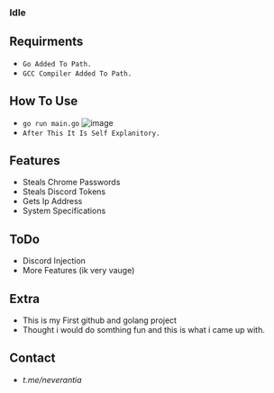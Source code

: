 ### Idle

## Requirments
- `Go Added To Path.`
- `GCC Compiler Added To Path.`


## How To Use
- `go run main.go`
![image](https://github.com/neverantia/idle/assets/142473250/94712c6e-7272-471d-9c03-7367d8579d1b)
- `After This It Is Self Explanitory.`



## Features

- Steals Chrome Passwords
- Steals Discord Tokens
- Gets Ip Address
- System Specifications

## ToDo
- Discord Injection
- More Features (ik very vauge)


## Extra
- This is my First github and golang project
- Thought i would do somthing fun and this is what i came up with.


## Contact
- *t.me/neverantia*
